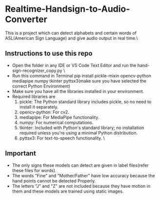 # Realtime-Handsign-to-Audio-Converter
This is a project which can detect alphabets and certain words of ASL(American Sign Language) and give audio output in real time.\

## Instructions to use this repo
* Open the folder in any IDE or VS Code Text Editor and run the hand-sign-recognizer_copy.py \
* Run this command in Terminal pip install pickle-mixin opencv-python mediapipe numpy tkinter pyttsx3(make sure you have selected the correct Python Environment)
* Make sure you have all the libraries installed in your environment.
* Required libraries are
  1. pickle: The Python standard library includes pickle, so no need to install it separately.
  2. opencv-python: For cv2.
  3. mediapipe: For MediaPipe functionality.
  4. numpy: For numerical computations.
  5. tkinter: Included with Python's standard library; no installation required unless you're using a minimal Python distribution.
  6. pyttsx3: For text-to-speech functionality. \



## Important 
* The only signs these models can detect are given in label files(refer these files for words).
* The words "Fine" and "Mother/Father" have low accuracy because the hand points cannot be detected Properly.
* The letters "J" and "Z" are not included because they have motion in them and these models are trained using static images.
